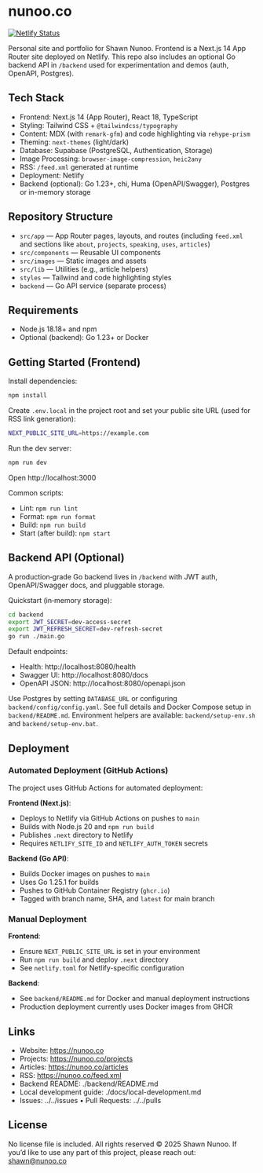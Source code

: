 # nunoo.co

[![Netlify Status](https://api.netlify.com/api/v1/badges/a89b2158-74ec-4c59-b97a-2395cbbd06b4/deploy-status)](https://app.netlify.com/sites/nunoo/deploys)

Personal site and portfolio for Shawn Nunoo. Frontend is a Next.js 14 App Router site deployed on Netlify. This repo also includes an optional Go backend API in `/backend` used for experimentation and demos (auth, OpenAPI, Postgres).

## Tech Stack

- Frontend: Next.js 14 (App Router), React 18, TypeScript
- Styling: Tailwind CSS + `@tailwindcss/typography`
- Content: MDX (with `remark-gfm`) and code highlighting via `rehype-prism`
- Theming: `next-themes` (light/dark)
- Database: Supabase (PostgreSQL, Authentication, Storage)
- Image Processing: `browser-image-compression`, `heic2any`
- RSS: `/feed.xml` generated at runtime
- Deployment: Netlify
- Backend (optional): Go 1.23+, chi, Huma (OpenAPI/Swagger), Postgres or in-memory storage

## Repository Structure

- `src/app` — App Router pages, layouts, and routes (including `feed.xml` and sections like `about`, `projects`, `speaking`, `uses`, `articles`)
- `src/components` — Reusable UI components
- `src/images` — Static images and assets
- `src/lib` — Utilities (e.g., article helpers)
- `styles` — Tailwind and code highlighting styles
- `backend` — Go API service (separate process)

## Requirements

- Node.js 18.18+ and npm
- Optional (backend): Go 1.23+ or Docker

## Getting Started (Frontend)

Install dependencies:

```bash
npm install
```

Create `.env.local` in the project root and set your public site URL (used for RSS link generation):

```bash
NEXT_PUBLIC_SITE_URL=https://example.com
```

Run the dev server:

```bash
npm run dev
```

Open http://localhost:3000

Common scripts:

- Lint: `npm run lint`
- Format: `npm run format`
- Build: `npm run build`
- Start (after build): `npm start`

## Backend API (Optional)

A production‑grade Go backend lives in `/backend` with JWT auth, OpenAPI/Swagger docs, and pluggable storage.

Quickstart (in‑memory storage):

```bash
cd backend
export JWT_SECRET=dev-access-secret
export JWT_REFRESH_SECRET=dev-refresh-secret
go run ./main.go
```

Default endpoints:

- Health: http://localhost:8080/health
- Swagger UI: http://localhost:8080/docs
- OpenAPI JSON: http://localhost:8080/openapi.json

Use Postgres by setting `DATABASE_URL` or configuring `backend/config/config.yaml`. See full details and Docker Compose setup in `backend/README.md`. Environment helpers are available: `backend/setup-env.sh` and `backend/setup-env.bat`.

## Deployment

### Automated Deployment (GitHub Actions)

The project uses GitHub Actions for automated deployment:

**Frontend (Next.js)**:

- Deploys to Netlify via GitHub Actions on pushes to `main`
- Builds with Node.js 20 and `npm run build`
- Publishes `.next` directory to Netlify
- Requires `NETLIFY_SITE_ID` and `NETLIFY_AUTH_TOKEN` secrets

**Backend (Go API)**:

- Builds Docker images on pushes to `main`
- Uses Go 1.25.1 for builds
- Pushes to GitHub Container Registry (`ghcr.io`)
- Tagged with branch name, SHA, and `latest` for main branch

### Manual Deployment

**Frontend**:

- Ensure `NEXT_PUBLIC_SITE_URL` is set in your environment
- Run `npm run build` and deploy `.next` directory
- See `netlify.toml` for Netlify-specific configuration

**Backend**:

- See `backend/README.md` for Docker and manual deployment instructions
- Production deployment currently uses Docker images from GHCR

## Links

- Website: https://nunoo.co
- Projects: https://nunoo.co/projects
- Articles: https://nunoo.co/articles
- RSS: https://nunoo.co/feed.xml
- Backend README: ./backend/README.md
- Local development guide: ./docs/local-development.md
- Issues: ../../issues • Pull Requests: ../../pulls

## License

No license file is included. All rights reserved © 2025 Shawn Nunoo. If you’d like to use any part of this project, please reach out: shawn@nunoo.co
